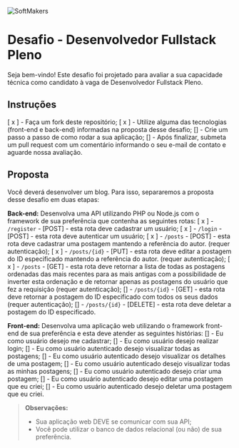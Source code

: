  ![SoftMakers](https://www.softmakers.com.br/assets/img/logotipo14xxhdpi.png)

# Desafio - Desenvolvedor Fullstack Pleno
Seja bem-vindo! Este desafio foi projetado para avaliar a sua capacidade técnica como candidato à vaga de Desenvolvedor Fullstack Pleno.

## Instruções
[ x ] - Faça um fork deste repositório;
[ x ] - Utilize alguma das tecnologias (front-end e back-end) informadas na proposta desse desafio;
[] - Crie um passo a passo de como rodar a sua aplicação;
[] - Após finalizar, submeta um pull request com um comentário informando o seu e-mail de contato e aguarde nossa avaliação.

## Proposta
Você deverá desenvolver um blog. Para isso, separaremos a proposta desse desafio em duas etapas:

**Back-end:**
Desenvolva uma API utilizando PHP ou Node.js com o framework de sua preferência que contenha as seguintes rotas:
[ x ] - `/register` - [POST] - esta rota deve cadastrar um usuário;
[ x ] - `/login` - [POST] - esta rota deve autenticar um usuário;
[ x ] - `/posts` - [POST] - esta rota deve cadastrar uma postagem mantendo a referência do autor. (requer autenticação);
[ x ] - `/posts/{id}` - [PUT] - esta rota deve editar a postagem do ID especificado mantendo a referência do autor. (requer autenticação);
[ x ] - `/posts` - [GET] - esta rota deve retornar a lista de todas as postagens ordenadas das mais recentes para as mais antigas com a possibilidade de inverter esta ordenação e de retornar apenas as postagens do usuário que fez a requisição (requer autenticação);
[] - `/posts/{id}` - [GET] - esta rota deve retornar a postagem do ID especificado com todos os seus dados  (requer autenticação);
[] - `/posts/{id}` - [DELETE] - esta rota deve deletar a postagem do ID especificado.

**Front-end:**
Desenvolva uma aplicação web utilizando o framework front-end de sua preferência e esta deve atender as seguintes histórias:
 [] - Eu como usuário desejo me cadastrar;
 [] - Eu como usuário desejo realizar login;
 [] - Eu como usuário autenticado desejo visualizar todas as postagens;
 [] - Eu como usuário autenticado desejo visualizar os detalhes de uma postagem;
 [] - Eu como usuário autenticado desejo visualizar todas as minhas postagens;
 [] - Eu como usuário autenticado desejo criar uma postagem;
 [] - Eu como usuário autenticado desejo editar uma postagem que eu criei;
 [] - Eu como usuário autenticado desejo deletar uma postagem que eu criei.

> **Observações:**
> - Sua aplicação web DEVE se comunicar com sua API;
> - Você pode utilizar o banco de dados relacional (ou não) de sua preferência.
